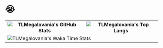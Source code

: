 # 😭  

<table>
  <tr>
    <th>
      <img alt="TLMegalovania's GitHub Stats" src="https://github-readme-stats.vercel.app/api?username=TLMegalovania&show_icons=true&theme=transparent&hide_border=true" align="center" />
    </th>
    <th>
      <img alt="TLMegalovania's Top Langs" src="https://github-readme-stats.vercel.app/api/top-langs/?username=TLMegalovania&layout=compact&theme=transparent&hide_border=true&langs_count=6" align="center" /> 
    </th>
  </tr>
  <tr>
    <td colspan=2>
      <img alt="TLMegalovania's Waka Time Stats" src="https://github-readme-stats.vercel.app/api/wakatime?username=ThalliMega&hide_border=true&layout=compact&theme=transparent" align="center" />
    </td>
  </tr>
</table>
